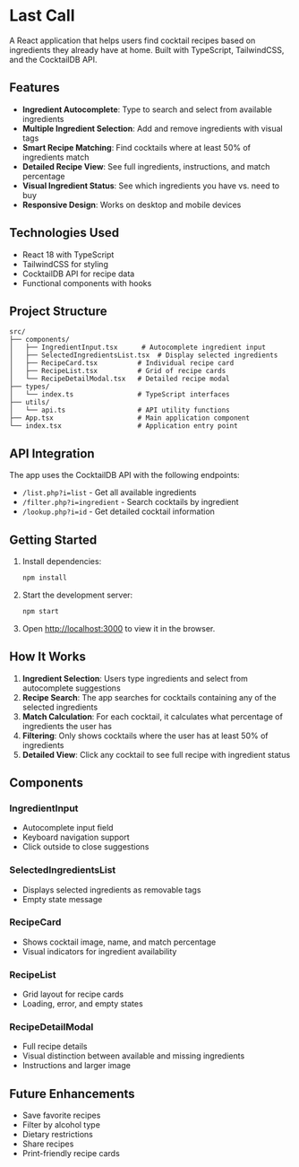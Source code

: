 # Last Call

A React application that helps users find cocktail recipes based on ingredients they already have at home. Built with TypeScript, TailwindCSS, and the CocktailDB API.

## Features

- **Ingredient Autocomplete**: Type to search and select from available ingredients
- **Multiple Ingredient Selection**: Add and remove ingredients with visual tags
- **Smart Recipe Matching**: Find cocktails where at least 50% of ingredients match
- **Detailed Recipe View**: See full ingredients, instructions, and match percentage
- **Visual Ingredient Status**: See which ingredients you have vs. need to buy
- **Responsive Design**: Works on desktop and mobile devices

## Technologies Used

- React 18 with TypeScript
- TailwindCSS for styling
- CocktailDB API for recipe data
- Functional components with hooks

## Project Structure

```
src/
├── components/
│   ├── IngredientInput.tsx      # Autocomplete ingredient input
│   ├── SelectedIngredientsList.tsx  # Display selected ingredients
│   ├── RecipeCard.tsx          # Individual recipe card
│   ├── RecipeList.tsx          # Grid of recipe cards
│   └── RecipeDetailModal.tsx   # Detailed recipe modal
├── types/
│   └── index.ts                # TypeScript interfaces
├── utils/
│   └── api.ts                  # API utility functions
├── App.tsx                     # Main application component
└── index.tsx                   # Application entry point
```

## API Integration

The app uses the CocktailDB API with the following endpoints:
- `/list.php?i=list` - Get all available ingredients
- `/filter.php?i=ingredient` - Search cocktails by ingredient
- `/lookup.php?i=id` - Get detailed cocktail information

## Getting Started

1. Install dependencies:
   ```bash
   npm install
   ```

2. Start the development server:
   ```bash
   npm start
   ```

3. Open [http://localhost:3000](http://localhost:3000) to view it in the browser.

## How It Works

1. **Ingredient Selection**: Users type ingredients and select from autocomplete suggestions
2. **Recipe Search**: The app searches for cocktails containing any of the selected ingredients
3. **Match Calculation**: For each cocktail, it calculates what percentage of ingredients the user has
4. **Filtering**: Only shows cocktails where the user has at least 50% of ingredients
5. **Detailed View**: Click any cocktail to see full recipe with ingredient status

## Components

### IngredientInput
- Autocomplete input field
- Keyboard navigation support
- Click outside to close suggestions

### SelectedIngredientsList
- Displays selected ingredients as removable tags
- Empty state message

### RecipeCard
- Shows cocktail image, name, and match percentage
- Visual indicators for ingredient availability

### RecipeList
- Grid layout for recipe cards
- Loading, error, and empty states

### RecipeDetailModal
- Full recipe details
- Visual distinction between available and missing ingredients
- Instructions and larger image

## Future Enhancements

- Save favorite recipes
- Filter by alcohol type
- Dietary restrictions
- Share recipes
- Print-friendly recipe cards 